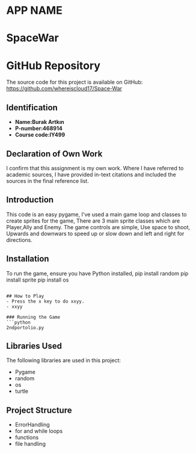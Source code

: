 # APP NAME
# SpaceWar

# GitHub Repository
The source code for this project is available on GitHub: https://github.com/whereiscloud17/Space-War

## Identification
- **Name:Burak Artkın** 
- **P-number:468914** 
- **Course code:IY499** 

## Declaration of Own Work
I confirm that this assignment is my own work.
Where I have referred to academic sources, I have provided in-text citations and included the sources in the final reference list.

## Introduction
This code is an easy pygame, I've used a main game loop and classes to create sprites for the game, There are 3 main sprite classes which are Player,Ally and Enemy. The game controls are simple, Use space to shoot, Upwards and downwars to speed up or slow down and left and right for directions.

## Installation
To run the game, ensure you have Python installed, 
pip install random
pip install sprite
pip install os
```

## How to Play
- Press the x key to do xxyy.
- xxyy

### Running the Game
```python
2ndportolio.py
```
## Libraries Used
The following libraries are used in this project:
- Pygame
- random
- os
- turtle


## Project Structure
- ErrorHandling
- for and while loops
- functions
- file handling

